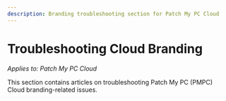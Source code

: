 ```yaml
---
description: Branding troubleshooting section for Patch My PC Cloud
---
```


# Troubleshooting Cloud Branding

_Applies to: Patch My PC Cloud_

This section contains articles on troubleshooting Patch My PC (PMPC) Cloud branding-related issues.
